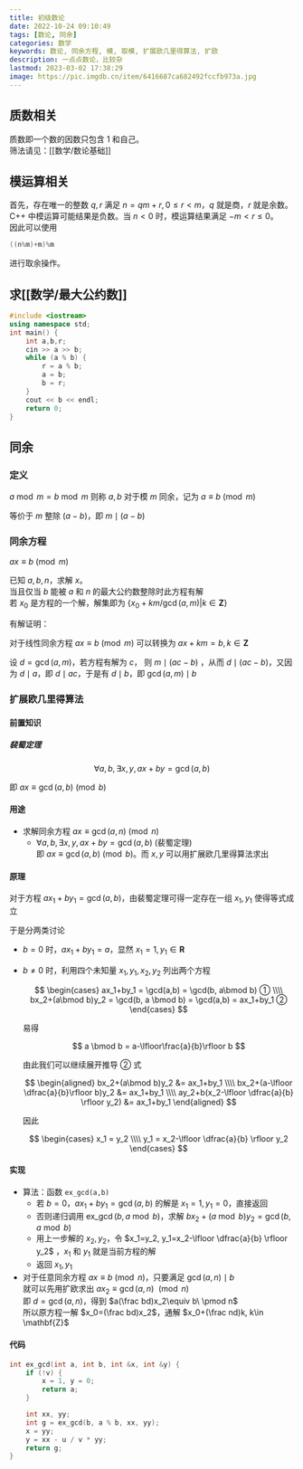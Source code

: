 ```yaml
---
title: 初级数论
date: 2022-10-24 09:10:49
tags: [数论, 同余]
categories: 数学
keywords: 数论, 同余方程, 模, 取模, 扩展欧几里得算法, 扩欧
description: 一点点数论，比较杂
lastmod: 2023-03-02 17:38:29
image: https://pic.imgdb.cn/item/6416687ca682492fccfb973a.jpg
---
```


## 质数相关

质数即一个数的因数只包含 $1$ 和自己。  
筛法请见：[[数学/数论基础]]


## 模运算相关

首先，存在唯一的整数 $q,r$ 满足 $n=qm+r, 0\leqslant r<m$，$q$ 就是商，$r$ 就是余数。    
C++ 中模运算可能结果是负数。当 $n<0$ 时，模运算结果满足 $-m<r \leqslant 0$。    
因此可以使用 

```C++
((n%m)+m)%m
```

进行取余操作。

## 求[[数学/最大公约数]]


```C++
#include <iostream>
using namespace std;
int main() {
    int a,b,r;
    cin >> a >> b;
    while (a % b) {
        r = a % b;
        a = b;
        b = r;
    }
    cout << b << endl;
    return 0;
}
```

## 同余

### 定义

$a\bmod m = b \bmod m$ 则称 $a,b$ 对于模 $m$ 同余，记为 $a \equiv b \pmod m$

等价于 $m$ 整除 $(a-b)$，即 $m\mid(a-b)$

### 同余方程

$ax \equiv b \pmod m$

已知 $a,b,n$，求解 $x$。  
当且仅当 $b$ 能被 $a$ 和 $n$ 的最大公约数整除时此方程有解  
若 $x_0$ 是方程的一个解，解集即为 $\{ x_0+km /\gcd(a,m) | k\in \mathbf{Z} \}$  

有解证明：

对于线性同余方程 $ax \equiv b\pmod m$ 可以转换为 $ax+km=b,k\in \mathbf{Z}$

设 $d=\gcd(a,m)$，若方程有解为 $c$， 则 $m \mid (ac-b)$ ，从而 $d\mid(ac-b)$，又因为 $d\mid a$，即 $d\mid ac$，于是有 $d\mid b$，即 $\gcd(a,m)\mid b$

### 扩展欧几里得算法

#### 前置知识

##### 裴蜀定理

$$
\forall a,b, \exists x,y,ax+by=\gcd(a,b) 
$$

即 $ax\equiv \gcd(a,b)\pmod b$

#### 用途

* 求解同余方程 $ax \equiv \gcd(a,n) \pmod n$
  * $\forall a,b,\exists x,y,ax+by=\gcd(a,b)$ (裴蜀定理)  
    即 $ax\equiv \gcd(a,b) \pmod b$。而 $x,y$ 可以用扩展欧几里得算法求出

#### 原理

对于方程 $ax_1+by_1=\gcd (a,b)$，由裴蜀定理可得一定存在一组 $x_1,y_1$ 使得等式成立

于是分两类讨论

* $b = 0$ 时，$ax_1+by_1=a$，显然 $x_1 = 1, y_1 \in \mathbf R$

* $b \neq 0$ 时，利用四个未知量 $x_1,y_1,x_2,y_2$ 列出两个方程 
  
  $$
  \begin{cases}
ax_1+by_1 = \gcd(a,b) = \gcd(b, a\bmod b) ① \\\\
bx_2+(a\bmod b)y_2 = \gcd(b, a \bmod b) = \gcd(a,b) = ax_1+by_1 ②
\end{cases}
  $$
  
  易得
  
  $$
  a \bmod b = a-\lfloor\frac{a}{b}\rfloor b
  $$
  
  由此我们可以继续展开推导 $②$ 式
  
  $$
\begin{aligned}
bx_2+(a\bmod b)y_2 &= ax_1+by_1 \\\\
bx_2+(a-\lfloor \dfrac{a}{b}\rfloor b)y_2 &= ax_1+by_1 \\\\
ay_2+b(x_2-\lfloor \dfrac{a}{b} \rfloor y_2) &= ax_1+by_1
\end{aligned}
  $$
  
  <!--$x_2,y_2$ 只是两个表示未知量的符号，所以我们可以把它们两个互换一下，得到
  
  $$
  ax_2+b(y_2-\lfloor \dfrac{a}{b} \rfloor x_2) = ax_1+by_1
  $$
  -->
  
  因此
  
  $$
  \begin{cases}
x_1 = y_2 \\\\
y_1 = x_2-\lfloor \dfrac{a}{b} \rfloor y_2
\end{cases}
  $$

#### 实现

* 算法：函数 `ex_gcd(a,b)`
  * 若 $b=0$，$ax_1+by_1=\gcd(a,b)$ 的解是 $x_1=1,y_1=0$，直接返回
  * 否则递归调用 $\operatorname{ex\_gcd}(b,a\bmod b)$，求解 $bx_2+(a\bmod b)y_2 = \gcd(b, a\bmod b)$
  * 用上一步解的 $x_2,y_2$，令 $x_1=y_2, y_1=x_2-\lfloor \dfrac{a}{b} \rfloor y_2$ ，$x_1$ 和 $y_1$ 就是当前方程的解
  * 返回 $x_1,y_1$
* 对于任意同余方程 $ax\equiv b \pmod n$，只要满足 $\gcd(a,n)\mid b$  
  就可以先用扩欧求出 $ax_2\equiv \gcd(a,n)\ \pmod n$  
  即 $d=\gcd(a,n)$，得到 $a(\frac bd)x_2\equiv b\ \pmod n$  
  所以原方程一解 $x_0=(\frac bd)x_2$，通解 $x_0+(\frac nd)k, k\in \mathbf{Z}$  

#### 代码

```cpp
int ex_gcd(int a, int b, int &x, int &y) {
    if (!v) {
        x = 1, y = 0;
        return a;
    }

    int xx, yy;
    int g = ex_gcd(b, a % b, xx, yy);
    x = yy;
    y = xx - u / v * yy;
    return g; 
}
```